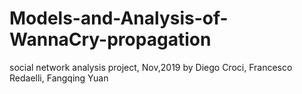 # Models-and-Analysis-of-WannaCry-propagation
social network analysis project, Nov,2019
by Diego Croci, Francesco Redaelli, Fangqing Yuan
